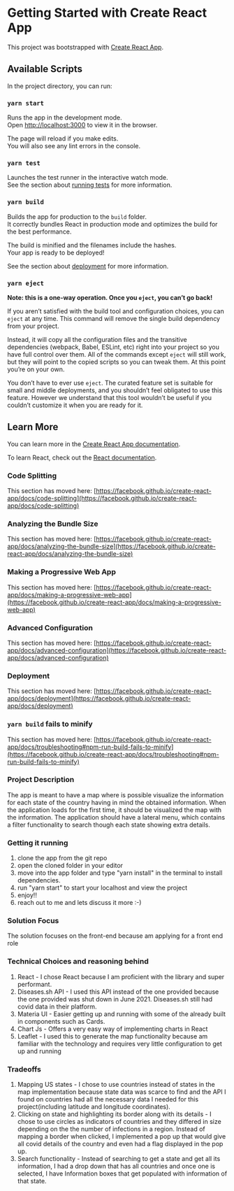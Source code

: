 # Getting Started with Create React App

This project was bootstrapped with [Create React App](https://github.com/facebook/create-react-app).

## Available Scripts

In the project directory, you can run:

### `yarn start`

Runs the app in the development mode.\
Open [http://localhost:3000](http://localhost:3000) to view it in the browser.

The page will reload if you make edits.\
You will also see any lint errors in the console.

### `yarn test`

Launches the test runner in the interactive watch mode.\
See the section about [running tests](https://facebook.github.io/create-react-app/docs/running-tests) for more information.

### `yarn build`

Builds the app for production to the `build` folder.\
It correctly bundles React in production mode and optimizes the build for the best performance.

The build is minified and the filenames include the hashes.\
Your app is ready to be deployed!

See the section about [deployment](https://facebook.github.io/create-react-app/docs/deployment) for more information.

### `yarn eject`

**Note: this is a one-way operation. Once you `eject`, you can’t go back!**

If you aren’t satisfied with the build tool and configuration choices, you can `eject` at any time. This command will remove the single build dependency from your project.

Instead, it will copy all the configuration files and the transitive dependencies (webpack, Babel, ESLint, etc) right into your project so you have full control over them. All of the commands except `eject` will still work, but they will point to the copied scripts so you can tweak them. At this point you’re on your own.

You don’t have to ever use `eject`. The curated feature set is suitable for small and middle deployments, and you shouldn’t feel obligated to use this feature. However we understand that this tool wouldn’t be useful if you couldn’t customize it when you are ready for it.

## Learn More

You can learn more in the [Create React App documentation](https://facebook.github.io/create-react-app/docs/getting-started).

To learn React, check out the [React documentation](https://reactjs.org/).

### Code Splitting

This section has moved here: [https://facebook.github.io/create-react-app/docs/code-splitting](https://facebook.github.io/create-react-app/docs/code-splitting)

### Analyzing the Bundle Size

This section has moved here: [https://facebook.github.io/create-react-app/docs/analyzing-the-bundle-size](https://facebook.github.io/create-react-app/docs/analyzing-the-bundle-size)

### Making a Progressive Web App

This section has moved here: [https://facebook.github.io/create-react-app/docs/making-a-progressive-web-app](https://facebook.github.io/create-react-app/docs/making-a-progressive-web-app)

### Advanced Configuration

This section has moved here: [https://facebook.github.io/create-react-app/docs/advanced-configuration](https://facebook.github.io/create-react-app/docs/advanced-configuration)

### Deployment

This section has moved here: [https://facebook.github.io/create-react-app/docs/deployment](https://facebook.github.io/create-react-app/docs/deployment)

### `yarn build` fails to minify

This section has moved here: [https://facebook.github.io/create-react-app/docs/troubleshooting#npm-run-build-fails-to-minify](https://facebook.github.io/create-react-app/docs/troubleshooting#npm-run-build-fails-to-minify)

### Project Description

The app is meant to have a map where is possible visualize the information for each state of the country having in mind the obtained information. When the application loads for the first time, it should be visualized the map with the information. The application should have a lateral menu, which contains a filter functionality to search though each state showing extra details.

### Getting it running

1. clone the app from the git repo
2. open the cloned folder in your editor
3. move into the app folder and type "yarn install" in the terminal to install dependencies.
4. run "yarn start" to start your localhost and view the project
5. enjoy!!
6. reach out to me and lets discuss it more :-)

### Solution Focus

The solution focuses on the front-end because am applying for a front end role

### Technical Choices and reasoning behind

1. React - I chose React because I am proficient with the library and super performant.
2. Diseases.sh API - I used this API instead of the one provided because the one provided was shut down in June 2021. Diseases.sh still had covid data in their platform.
3. Materia UI - Easier getting up and running with some of the already built in components such as Cards.
4. Chart Js - Offers a very easy way of implementing charts in React
5. Leaflet - I used this to generate the map functionality because am familiar with the technology and requires very little configuration to get up and running

### Tradeoffs

1. Mapping US states - I chose to use countries instead of states in the map implementation because state data was scarce to find and the API I found on countries had all the necessary data I needed for this project(including latitude and longitude coordinates).
2. Clicking on state and highlighting its border along with its details - I chose to use circles as indicators of countries and they differed in size depending on the the number of infections in a region. Instead of mapping a border when clicked, I implemented a pop up that would give all covid details of the country and even had a flag displayed in the pop up.
3. Search functionality - Instead of searching to get a state and get all its information, I had a drop down that has all countries and once one is selected, I have Information boxes that get populated with information of that state.

